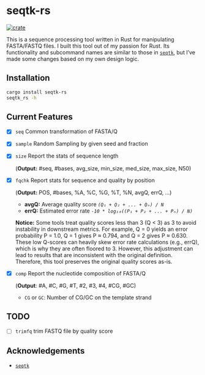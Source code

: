 # seqtk-rs
[![crate](https://img.shields.io/crates/v/seqtk-rs.svg)](https://crates.io/crates/seqtk-rs)

This is a sequence processing tool written in Rust for manipulating FASTA/FASTQ files. I built this tool out of my passion for Rust. Its functionality and subcommand names are similar to those in [`seqtk`](https://github.com/lh3/seqtk), but I’ve made some changes based on my own design logic. 

<!-- ⚠️ **Notice:** This project was previously paused but is now being actively resumed. The first release is expected by the end of June or early July 2025. -->

## Installation
```sh
cargo install seqtk-rs
seqtk_rs -h
```

## Current Features
- [x] `seq`     Common transformation of FASTA/Q
                
- [x] `sample`  Random Sampling by given seed and fraction

- [x] `size`    Report the stats of sequence length 
  
    (**Output:** #seq, #bases, avg_size, min_size, med_size, max_size, N50)


- [x] `fqchk`   Report stats for sequence and quality by position
  
    (**Output:** POS, #bases, %A, %C, %G, %T, %N, avgQ, errQ, ...)
    - **avgQ:** Average quality score *`(Q₁ + Q₂ + ... + Qₙ) / N`*
    - **errQ:** Estimated error rate *`-10 * log₁₀((P₁ + P₂ + ... + Pₙ) / N)`*

    **Notice:** Some tools treat quality scores less than 3 (Q < 3) as 3 to avoid instability in downstream metrics. For example, Q = 0 yields an error probability P = 1.0, Q = 1 gives P ≈ 0.794, and Q = 2 gives P ≈ 0.630. These low Q-scores can heavily skew error rate calculations (e.g., errQ), which is why they are often floored to 3. However, this adjustment can lead to results that are inconsistent with the original definition. Therefore, this tool preserves the original quality scores as-is.
  
- [x] `comp`    Report the nucleotide composition of FASTA/Q 
    
    (**Output**: #A, #C, #G, #T, #2, #3, #4, #CG, #GC)

    - `CG` or `GC`: Number of CG/GC on the template strand

## TODO
- [ ] `trimfq` trim FASTQ file by quality score


## Acknowledgements
- [`seqtk`](https://github.com/lh3/seqtk)